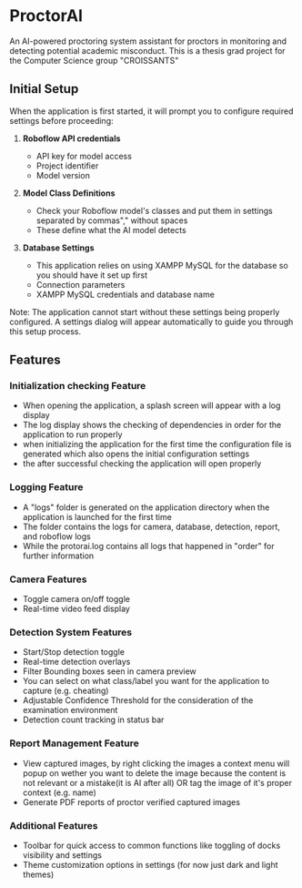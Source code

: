 # ProctorAI

An AI-powered proctoring system assistant for proctors in monitoring and detecting potential academic misconduct. This is a thesis grad project for the Computer Science group "CROISSANTS"

## Initial Setup

When the application is first started, it will prompt you to configure required settings before proceeding:

1. **Roboflow API credentials**
   - API key for model access
   - Project identifier
   - Model version

2. **Model Class Definitions**
   - Check your Roboflow model's classes and put them in settings separated by commas"," without spaces
   - These define what the AI model detects

3. **Database Settings**
   - This application relies on using XAMPP MySQL for the database so you should have it set up first
   - Connection parameters
   - XAMPP MySQL credentials and database name

Note: The application cannot start without these settings being properly configured. A settings dialog will appear automatically to guide you through this setup process.

## Features

### Initialization checking Feature

- When opening the application, a splash screen will appear with a log display
- The log display shows the checking of dependencies in order for the application to run properly
- when initializing the application for the first time the configuration file is generated which also opens the initial configuration settings
- the after successful checking the application will open properly

### Logging Feature

- A "logs" folder is generated on the application directory when the application is launched for the first time
- The folder contains the logs for camera, database, detection, report, and roboflow logs
- While the protorai.log contains all logs that happened in "order" for further information

### Camera Features

- Toggle camera on/off toggle
- Real-time video feed display

### Detection System Features

- Start/Stop detection toggle
- Real-time detection overlays
- Filter Bounding boxes seen in camera preview
- You can select on what class/label you want for the application to capture (e.g. cheating)
- Adjustable Confidence Threshold for the consideration of the examination environment
- Detection count tracking in status bar

### Report Management Feature

- View captured images, by right clicking the images a context menu will popup on wether you want to delete the image because the content is not relevant or a mistake(it is AI after all) OR tag the image of it's proper context (e.g. name)
- Generate PDF reports of proctor verified captured images

### Additional Features

- Toolbar for quick access to common functions like toggling of docks visibility and settings
- Theme customization options in settings (for now just dark and light themes)
